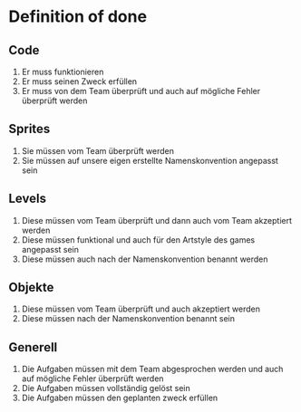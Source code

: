 # Definition of done

## Code

1. Er muss funktionieren
2. Er muss seinen Zweck erfüllen
3. Er muss von dem Team überprüft und auch auf mögliche Fehler überprüft werden

## Sprites

1. Sie müssen vom Team überprüft werden
2. Sie müssen auf unsere eigen erstellte Namenskonvention angepasst sein

## Levels

1. Diese müssen vom Team überprüft und dann auch vom Team akzeptiert werden
2. Diese müssen funktional und auch für den Artstyle des games angepasst sein
3. Diese müssen auch nach der Namenskonvention benannt werden

## Objekte

1. Diese müssen vom Team überprüft und auch akzeptiert werden
2. Diese müssen nach der Namenskonvention benannt sein

## Generell

1. Die Aufgaben müssen mit dem Team abgesprochen werden und auch auf mögliche Fehler überprüft werden
2. Die Aufgaben müssen vollständig gelöst sein
3. Die Aufgaben müssen den geplanten zweck erfüllen 
